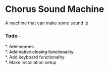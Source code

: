# Chorus Sound Machine

A machine that can make some sound :p

### Todo - 
*. ~~Add sounds~~     
*. ~~Add native closing functionality~~       
*. Add keyboard functionality  
*. Make installation setup  
